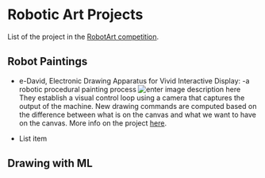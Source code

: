 # Robotic Art Projects

List of the project in the [RobotArt competition](https://robotart.org/).

## Robot Paintings
 - e-David, Electronic Drawing Apparatus for Vivid Interactive Display:
 -a robotic procedural painting process ![enter image description here](https://robotart.org/wp-content/uploads/2017/04/final_01.jpg)
They establish a visual control loop using a camera that captures the output of the machine. New drawing commands are computed based on the difference between what is on the canvas and what we want to have on the canvas.
More info on the project [here]([http://graphics.uni-konstanz.de/eDavid/](http://graphics.uni-konstanz.de/eDavid/)).

 - List item

## Drawing with ML
<!--stackedit_data:
eyJoaXN0b3J5IjpbLTQ3MzIwMTQxNywtMTUwNzE2MjY1MF19
-->